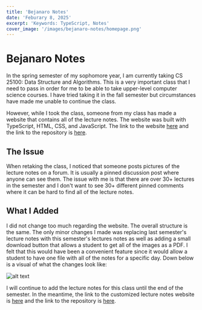 ```yaml
---
title: 'Bejanaro Notes'
date: 'Feburary 8, 2025'
excerpt: 'Keywords: TypeScript, Notes'
cover_image: '/images/bejanaro-notes/homepage.png'
---
```


# Bejanaro Notes

In the spring semester of my sophomore year, I am currently taking CS 25100: Data Structure and Algorithms.  This is a very important class that I need to pass in order for me to be able to take upper-level computer science courses.  I have tried taking it in the fall semester but circumstances have made me unable to continue the class.

However, while I took the class, someone from my class has made a website that contains all of the lecture notes.  The website was built with TypeScript, HTML, CSS, and JavaScript.  The link to the website <a href = "https://bejaranonotes.github.io/cs251/"> here</a> and the link to the repository is <a href = "https://github.com/BejaranoNotes/cs251"> here</a>.

## The Issue

When retaking the class, I noticed that someone posts pictures of the lecture notes on a forum.  It is usually a pinned discussion post where anyone can see them.  The issue with me is that there are over 30+ lectures in the semester and I don't want to see 30+ different pinned comments where it can be hard to find all of the lecture notes.

## What I Added

I did not change too much regarding the website.  The overall structure is the same.  The only minor changes I made was replacing last semester's lecture notes with this semester's lectures notes as well as adding a small download button that allows a student to get all of the images as a PDF.  I felt that this would have been a convenient feature since it would allow a student to have one file with all of the notes for a specific day.  Down below is a visual of what the changes look like:

![alt text](/images/bejanaro-notes/notes.png)

I will continue to add the lecture notes for this class until the end of the semester.  In the meantime, the link to the customized lecture notes website is <a href = "https://lofitea.github.io/BejanaroNotes/"> here</a> and the link to the repository is <a href = "https://github.com/LofiTea/BejanaroNotes"> here</a>.